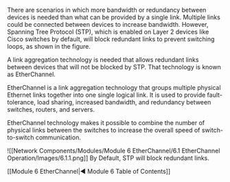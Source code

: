There are scenarios in which more bandwidth or redundancy between devices is needed than what can be provided by a single link. Multiple links could be connected between devices to increase bandwidth. However, Spanning Tree Protocol (STP), which is enabled on Layer 2 devices like Cisco switches by default, will block redundant links to prevent switching loops, as shown in the figure.

A link aggregation technology is needed that allows redundant links between devices that will not be blocked by STP. That technology is known as EtherChannel.

EtherChannel is a link aggregation technology that groups multiple physical Ethernet links together into one single logical link. It is used to provide fault-tolerance, load sharing, increased bandwidth, and redundancy between switches, routers, and servers.

EtherChannel technology makes it possible to combine the number of physical links between the switches to increase the overall speed of switch-to-switch communication.

![[Network Components/Modules/Module 6 EtherChannel/6.1 EtherChannel Operation/Images/6.1.1.png]]
By Default, STP will block redundant links.

[[Module 6 EtherChannel|◀ Module 6 Table of Contents]]